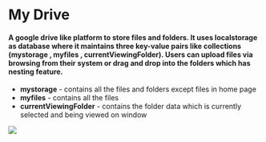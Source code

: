 # My Drive

#### A google drive like platform to store files and folders. It uses localstorage as database where it maintains three key-value pairs like collections (mystorage , myfiles , currentViewingFolder). Users can upload files via browsing from their system or drag and drop into the folders which has nesting feature.

- **mystorage** - contains all the files and folders except files in home page
- **myfiles** - contains all the files
- **currentViewingFolder** - contains the folder data which is currently selected and being viewed on window

<img src="https://res.cloudinary.com/dxxj6bsgc/image/upload/v1676824761/Screenshot_20230219_220632_evsikk.png"></img>
